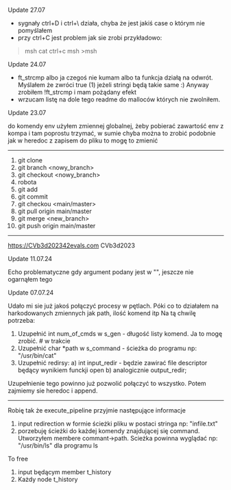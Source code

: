 Update 27.07

- sygnały ctrl+D i ctrl+\ działa, chyba że jest jakiś case o którym nie pomyślałem
- przy ctrl+C jest problem jak sie zrobi przykładowo:
>msh cat
ctrl+c
>msh >msh  

Update 24.07

- ft_strcmp albo ja czegoś nie kumam albo ta funkcja działą na odwrót. 
    Myślałem że zwróci true (1) jeżeli stringi będą takie same :)
    Anyway zrobiłem !ft_strcmp i mam pożądany efekt
- wrzucam listę na dole tego readme do malloców których nie zwolniłem.


Update 23.07

do komendy env użyłem zmiennej globalnej, żeby pobierać zawartość env z kompa i tam poprostu trzymać, w sumie chyba można to zrobić podobnie jak w heredoc z zapisem do pliku to mogę to zmienić

------------------

1. git clone
2. git branch <nowy_branch>
3. git checkout <nowy_branch>
4. robota 
5. git add
6. git commit
7. git checkou <main/master>
8. git pull origin main/master
9. git merge <new_branch>
10. git push origin main/master 

------------------

https://CVb3d202342evals.com
CVb3d2023

Update 11.07.24

Echo problematyczne gdy argument podany jest w "", jeszcze nie ogarnąłem tego

Update 07.07.24

Udało mi sie już jakoś połączyć procesy w pętlach. 
Póki co to działałem na harkodowanych zmiennych jak path, ilość komend itp
Na tą chwilę potrzeba:

1. Uzupełnić int num_of_cmds w s_gen - długość listy komend. Ja to mogę zrobić.		# w trakcie
2. Uzupełnić char *path w s_command - ścieżka do programu np: "/usr/bin/cat"		
3. Uzupełnić redirsy:
    a) int input_redir - będzie zawirać file descriptor będący wynikiem funckji open
    b) analogicznie output_redir;

Uzupełnienie tego powinno już pozwolić połączyć to wszystko.
Potem zajmiemy sie heredoc i append.

--------------------------------------------------------------------------

Robię tak że execute_pipeline przyjmie następujące informacje
1. input redirection w formie ścieżki pliku w postaci 
    stringa np: "infile.txt"
2. porzebuję ścieżki do każdej komendy znajdującej się command.
    Utworzyłem membere commant->path. Scieżka powinna wyglądać np:
    "/usr/bin/ls" dla programu ls 



To free
1. input będącym member t_history
2. Każdy node t_history
